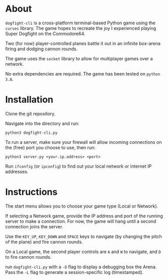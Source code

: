 # About

`dogfight-cli` is a cross-platform terminal-based Python game using the `curses` library. The game hopes to recreate the joy I experienced playing Super Dogfight on the Commodore64.

Two (for now) player-controlled planes battle it out in an infinite box-arena firing and dodging cannon rounds.

The game uses the `socket` library to allow for multiplayer games over a network.

No extra dependencies are required. The game has been tested on `python 3.8`.

# Installation

Clone the git repository.

Navigate into the directory and run:
```
python3 dogfight-cli.py
```

To run a server, make sure your firewall will allow incoming connections on the (free) port you choose to use, then run:
```
python3 server.py <your.ip.address> <port>
```

Run `ifconfig` (or `ipconfig`) to find out your local network or internet IP addresses.

# Instructions

The start menu allows you to choose your game type (Local or Network).

If selecting a Network game, provide the IP address and port of the running server to make a connection. For now, the game will hang until a second connection joins the server.

Use the `KEY_UP`, `KEY_DOWN` and `SPACE` keys to navigate (by changing the pitch of the plane) and fire cannon rounds.

On a Local game, the second player controls are `A` and `W` to navigate, and `D` to fire cannon rounds.

run `dogfight-cli.py` with a `-D` flag to display a debugging box the Arena. Pass the `-L` flag to generate a session-specific log (timestamped).

